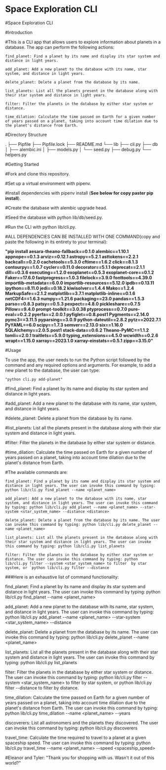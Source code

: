 # Space Exploration CLI

#Space Exploration CLI

#Introduction

#This is a CLI app that allows users to explore information about planets in a database. The app can perform the following actions:

    find_planet: Find a planet by its name and display its star system and distance in light years.

    add_planet: Add a new planet to the database with its name, star system, and distance in light years.

    delete_planet: Delete a planet from the database by its name.

    list_planets: List all the planets present in the database along with their star system and distance in light years.

    filter: Filter the planets in the database by either star system or distance.

    time_dilation: Calculate the time passed on Earth for a given number of years passed on a planet, taking into account time dilation due to the planet's distance from Earth.


#Directory Structure

.
├── Pipfile
├── Pipfile.lock
├── README.md
└── lib
├── cli.py
├── db
│ ├── alembic.ini
│ ├── models.py
│ └── seed.py
├── debug.py
└── helpers.py

#Getting Started

#Fork and clone this repository.

#Set up a virtual environment with pipenv.

#Install dependencies with pipenv install (**See below for copy paster pip install**).

#Create the database with alembic upgrade head.

#Seed the database with python lib/db/seed.py.

#Run the CLI with python lib/cli.py.

#ALL DEPENDENCIES CAN BE INSTALLED WITH ONE COMMAND(copy and paste the following in its entirety to your terminal):

**"pip install aesara-theano-fallback==0.1.0 alembic==1.10.1 appnope==0.1.3 arviz==0.12.1 astropy==5.2.1 asttokens==2.2.1 backcall==0.2.0 cachetools==5.3.0 cftime==1.6.2 click==8.1.3 contourpy==1.0.7 cycler==0.11.0 decorator==5.1.1 deprecat==2.1.1 dill==0.3.6 executing==1.2.0 exoplanet==0.5.3 exoplanet-core==0.1.2 Faker==17.6.0 fastprogress==1.0.3 filelock==3.9.0 fonttools==4.39.0 importlib-metadata==6.0.0 importlib-resources==5.12.0 ipdb==0.13.11 ipython==8.11.0 jedi==0.18.2 kiwisolver==1.4.4 Mako==1.2.4 MarkupSafe==2.1.2 matplotlib==3.7.1 matplotlib-inline==0.1.6 netCDF4==1.6.3 numpy==1.21.6 packaging==23.0 pandas==1.5.3 parso==0.8.3 patsy==0.5.3 pexpect==4.8.0 pickleshare==0.7.5 Pillow==9.4.0 prompt-toolkit==3.0.38 ptyprocess==0.7.0 pure-eval==0.2.2 pyerfa==2.0.0.1 pyfiglet==0.8.post1 Pygments==2.14.0 pymc3==3.11.5 pyparsing==3.0.9 python-dateutil==2.8.2 pytz==2022.7.1 PyYAML==6.0 scipy==1.7.3 semver==2.13.0 six==1.16.0 SQLAlchemy==2.0.5.post1 stack-data==0.6.2 Theano-PyMC==1.1.2 tomli==2.0.1 traitlets==5.9.0 typing_extensions==4.5.0 wcwidth==0.2.6 wrapt==1.15.0 xarray==2023.1.0 xarray-einstats==0.5.1 zipp==3.15.0"**

#Usage

To use the app, the user needs to run the Python script followed by the command and any required options and arguments. For example, to add a new planet to the database, the user can type:

    "python cli.py add-planet"

#find_planet: Find a planet by its name and display its star system and distance in light years.

#add_planet: Add a new planet to the database with its name, star system, and distance in light years.

#delete_planet: Delete a planet from the database by its name.

#list_planets: List all the planets present in the database along with their star system and distance in light years.

#filter: Filter the planets in the database by either star system or distance.

#time_dilation: Calculate the time passed on Earth for a given number of years passed on a planet, taking into account time dilation due to the planet's distance from Earth.

#The available commands are:

    find_planet: Find a planet by its name and display its star system and distance in light years. The user can invoke this command by typing: python lib/cli.py find_planet --name <planet_name>

    add_planet: Add a new planet to the database with its name, star system, and distance in light years. The user can invoke this command by typing: python lib/cli.py add_planet --name <planet_name> --star-system <star_system_name> --distance <distance>

    delete_planet: Delete a planet from the database by its name. The user can invoke this command by typing: python lib/cli.py delete_planet --name <planet_name>

    list_planets: List all the planets present in the database along with their star system and distance in light years. The user can invoke this command by typing: python lib/cli.py list_planets

    filter: Filter the planets in the database by either star system or distance. The user can invoke this command by typing: python lib/cli.py filter --system <star_system_name> to filter  by star system, or `python lib/cli.py filter --distance




###Here is an exhaustive list of command functionality:

find_planet: Find a planet by its name and display its star system and distance in light years. The user can invoke this command by typing: python lib/cli.py find_planet --name <planet_name>

add_planet: Add a new planet to the database with its name, star system, and distance in light years. The user can invoke this command by typing: python lib/cli.py add_planet --name <planet_name> --star-system <star_system_name> --distance <distance>

delete_planet: Delete a planet from the database by its name. The user can invoke this command by typing: python lib/cli.py delete_planet --name <planet_name>

list_planets: List all the planets present in the database along with their star system and distance in light years. The user can invoke this command by typing: python lib/cli.py list_planets

filter: Filter the planets in the database by either star system or distance. The user can invoke this command by typing: python lib/cli.py filter --system <star_system_name> to filter by star system, or python lib/cli.py filter --distance <distance> to filter by distance.

time_dilation: Calculate the time passed on Earth for a given number of years passed on a planet, taking into account time dilation due to the planet's distance from Earth. The user can invoke this command by typing: python lib/cli.py time_dilation --name <planet_name> --years <years>

discoverers: List all astronomers and the planets they discovered. The user can invoke this command by typing: python lib/cli.py discoverers

travel_time: Calculate the time required to travel to a planet at a given spaceship speed. The user can invoke this command by typing: python lib/cli.py travel_time --name <planet_name> --speed <spaceship_speed>

#Eleanor and Tyler:  "Thank you for shopping with us. Wasn't it out of this world?" 